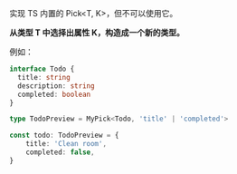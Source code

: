 实现 TS 内置的 Pick<T, K>，但不可以使用它。

**从类型 T 中选择出属性 K，构造成一个新的类型。**

例如：

```typescript
interface Todo {
  title: string
  description: string
  completed: boolean
}

type TodoPreview = MyPick<Todo, 'title' | 'completed'>

const todo: TodoPreview = {
    title: 'Clean room',
    completed: false,
}
```

